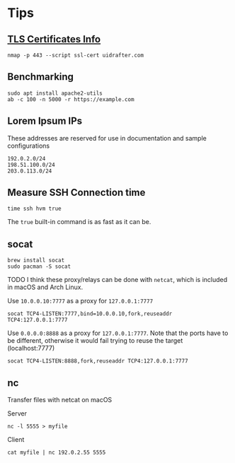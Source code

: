 # Tips

## [TLS Certificates Info](https://serverfault.com/a/881415)
```shell
nmap -p 443 --script ssl-cert uidrafter.com
```

## Benchmarking
```shell script
sudo apt install apache2-utils
ab -c 100 -n 5000 -r https://example.com
```

## Lorem Ipsum IPs
These addresses are reserved for use in documentation and sample configurations
```shell script
192.0.2.0/24
198.51.100.0/24
203.0.113.0/24
```

## Measure SSH Connection time
```shell script
time ssh hvm true
```
The `true` built-in command is as fast as it can be.


## socat
```shell
brew install socat
sudo pacman -S socat
```
TODO I think these proxy/relays can be done with `netcat`, which is included in macOS and Arch Linux.


Use `10.0.0.10:7777` as a proxy for `127.0.0.1:7777`
```shell
socat TCP4-LISTEN:7777,bind=10.0.0.10,fork,reuseaddr TCP4:127.0.0.1:7777
```

Use `0.0.0.0:8888` as a proxy for `127.0.0.1:7777`. Note that the ports have to
be different, otherwise it would fail trying to reuse the target (localhost:7777)
```shell
socat TCP4-LISTEN:8888,fork,reuseaddr TCP4:127.0.0.1:7777
```

## nc
Transfer files with netcat on macOS

Server
```shell
nc -l 5555 > myfile
```

Client
```shell
cat myfile | nc 192.0.2.55 5555
```



